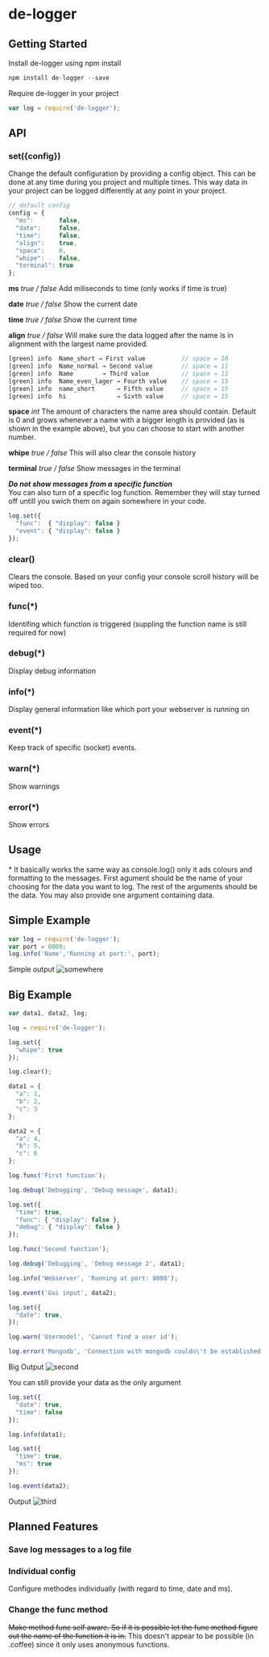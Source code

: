 # de-logger
## Getting Started

Install de-logger using npm install
```javascript
npm install de-logger --save
```

Require de-logger in your project
```javascript
var log = require('de-logger');
```

## API

### set({config})
Change the default configuration by providing a config object. This can be done at any time during you project and multiple times. This way data in your project can be logged differently at any point in your project.

```javascript
// default config
config = {
  "ms":       false,
  "date":     false,
  "time":     false,
  "align":    true,
  "space":    0,
  "whipe":    false,
  "terminal": true
};
```
__ms__ _true / false_
Add miliseconds to time (only works if time is true)

__date__ _true / false_
Show the current date

__time__ _true / false_
Show the current time

__align__ _true / false_
Will make sure the data logged after the name is in alignment with the largest name provided.
```javascript
[green] info  Name_short → First value          // space = 10
[green] info  Name_normal → Second value        // space = 11
[green] info  Name        → Third value         // space = 11
[green] info  Name_even_lager → Fourth value    // space = 15
[green] info  name_short      → Fifth value     // space = 15
[green] info  hi              → Sixth value     // space = 15
```
__space__ _int_
The amount of characters the name area should contain. Default is 0 and grows whenever a name with a bigger length is provided (as is shown in the example above), but you can choose to start with another number.

__whipe__ _true / false_
This will also clear the console history

__terminal__ _true / false_
Show messages in the terminal

___Do not show messages from a specific function___<br>
You can also turn of a specific log function. Remember they will stay turned off untill you swich them on again somewhere in your code.
```javascript
log.set({
  "func":  { "display": false }
  "event": { "display": false }
});
```

### clear()
Clears the console. Based on your config your console scroll history will be wiped too.

### func(*)
Identifing which function is triggered (suppling the function name is still required for now)

### debug(*)
Display debug information

### info(*)
Display general information like which port your webserver is running on

### event(*)
Keep track of specific (socket) events.

### warn(*)
Show warnings

### error(*)
Show errors


## Usage
\* It basically works the same way as console.log() only it ads colours and formatting to the messages. First agument should be the name of your choosing for the data you want to log. The rest of the arguments should be the data. You may also provide one argument containing data.


## Simple Example
```javascript
var log = require('de-logger');
var port = 8000;
log.info('Name','Running at port:', port);
```
Simple output
![somewhere](https://cloud.githubusercontent.com/assets/2284480/6828387/cce1e6a8-d30d-11e4-931a-8c55717163b7.png)


## Big Example
```javascript
var data1, data2, log;

log = require('de-logger');

log.set({
  "whipe": true
});

log.clear();

data1 = {
  "a": 1,
  "b": 2,
  "c": 3
};

data2 = {
  "a": 4,
  "b": 5,
  "c": 6
};

log.func('First function');

log.debug('Debugging', 'Debug message', data1);

log.set({
  "time": true,
  "func": { "display": false },
  "debug": { "display": false }
});

log.func('Second function');

log.debug('Debugging', 'Debug message 2', data1);

log.info('Webserver', 'Running at port: 8000');

log.event('Gui input', data2);

log.set({
  "date": true,
});

log.warn('Usermodel', 'Cannot find a user id');

log.error('Mongodb', 'Connection with mongodb couldn\'t be established');
```
Big Output
![second](https://cloud.githubusercontent.com/assets/2284480/6828406/f01f685c-d30d-11e4-9f12-9db3fa97743c.png)

You can still provide your data as the only argument
```javascript
log.set({
  "date": true,
  "time": false
});

log.info(data1);

log.set({
  "time": true,
  "ms": true
});

log.event(data2);
```
Output
![third](https://cloud.githubusercontent.com/assets/2284480/6828421/0bf90394-d30e-11e4-9b39-62adfdb8bd74.png)



## Planned Features

### Save log messages to a log file

### Individual config
Configure methodes individually (with regard to time, date and ms).

### Change the func method
~~Make method func self aware. So if it is possible let the func method figure out the name of the function it is in.~~
This doesn't appear to be possible (in .coffee) since it only uses anonymous functions.